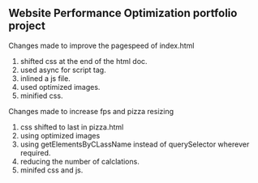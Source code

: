## Website Performance Optimization portfolio project

Changes made to improve the pagespeed of index.html
1. shifted css at the end of the html doc.
2. used async for script tag.
3. inlined a js file.
4. used optimized images.
5. minified css.

Changes made to increase fps and pizza resizing
1. css shifted to last in pizza.html
2. using optimized images
3. using getElementsByCLassName instead of querySelector wherever required.
4. reducing the number of calclations.
5. minifed css and js.

